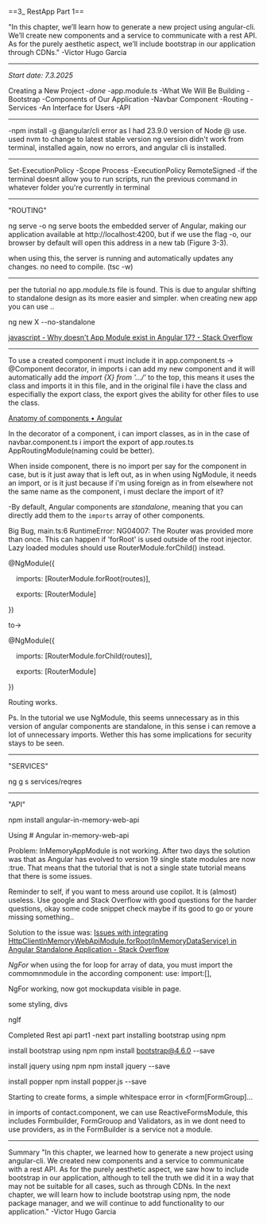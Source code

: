 ==3_ RestApp Part 1==

"In this chapter, we’ll learn how to generate a new project using angular-cli. We’ll create new components and a service to communicate with a rest API. As for the purely aesthetic aspect, we’ll include bootstrap in our application through CDNs." -Victor Hugo Garcia

---
*Start date: 7.3.2025*

Creating a New Project -*done*
	-app.module.ts
	-What We Will Be Building
	-Bootstrap
	-Components of Our Application
	-Navbar Component
	-Routing
	-Services
	-An Interface for Users
	-API

---

-npm install -g @angular/cli
error as I had 23.9.0 version of Node @ use.
used nvm to change to latest stable version
ng version didn't work from terminal, installed again, now no errors, and angular cli is installed.

---
Set-ExecutionPolicy -Scope Process -ExecutionPolicy RemoteSigned
-if the terminal doesnt allow you to run scripts, run the previous command in whatever folder you're currently in terminal

---
"ROUTING"

ng serve -o
ng serve boots the embedded server of Angular, making our application available at http://localhost:4200, but if we use the flag -o, our browser by default will open this address in a new tab (Figure 3-3).

when using this, the server is running and automatically updates any changes.
no need to compile. (tsc -w)

---
per the tutorial no app.module.ts file is found. This is due to angular shifting to standalone design as its more easier and simpler. when creating new app you can use .. 

ng new X --no-standalone

[javascript - Why doesn't App Module exist in Angular 17? - Stack Overflow](https://stackoverflow.com/questions/77454741/why-doesnt-app-module-exist-in-angular-17)

---

To use a created component i must include it in app.component.ts -> @Component decorator, in imports i can add my new component and it will automatically add the *import {X} from '.../'* to the top, this means it uses the class and imports it in this file, and in the original file i have the class and especifially the export class, the export gives the ability for other files to use the class.

[Anatomy of components • Angular](https://angular.dev/guide/components)

In the decorator of a component, i can import classes, as in in the case of navbar.component.ts i import the export of app.routes.ts AppRoutingModule(naming could be better).

When inside component, there is no import per say for the component in case, but is it just away that is left out, as in when using NgModule, it needs an import, or is it just because if i'm using foreign as in from elsewhere not the same name as the component, i must declare the import of it?

-By default, Angular components are _standalone_, meaning that you can directly add them to the `imports` array of other components.

Big Bug,
main.ts:6 RuntimeError: NG04007: The Router was provided more than once. This can happen if 'forRoot' is used outside of the root injector. Lazy loaded modules should use RouterModule.forChild() instead.

@NgModule({

    imports: [RouterModule.forRoot(routes)],

    exports: [RouterModule]

})

to->

@NgModule({

    imports: [RouterModule.forChild(routes)],

    exports: [RouterModule]

})

Routing works.

Ps. In the tutorial we use NgModule, this seems unnecessary as in this version of angular components are standalone, in this sense i can remove a lot of unnecessary imports. Wether this has some implications for security stays to be seen.

---
"SERVICES"

ng g s services/reqres

---

"API"

npm install angular-in-memory-web-api

Using # Angular in-memory-web-api

Problem: InMemoryAppModule is not working.
After two days the solution was that as Angular has evolved to version 19 single state modules are now :true.  That means that the tutorial that is not a single state tutorial means that there is some issues.

Reminder to self, if you want to mess around use copilot. It is (almost) useless.
Use google and Stack Overflow with good questions for the harder questions, okay some code snippet check maybe if its good to go or youre missing something..

Solution to the issue was:
[Issues with integrating HttpClientInMemoryWebApiModule.forRoot(InMemoryDataService) in Angular Standalone Application - Stack Overflow](https://stackoverflow.com/questions/77469629/issues-with-integrating-httpclientinmemorywebapimodule-forrootinmemorydataservi)

*NgFor* when using the for loop for array of data, you must import the commomnmodule in the according component: use:
import:[],

NgFor working, now got mockupdata visible in page.

some styling, divs

ngIf

Completed Rest api part1
-next part installing bootstrap using npm

install bootstrap using npm
npm install bootstrap@4.6.0 --save

install jquery using npm
npm install jquery --save

install popper
npm install popper.js --save

Starting to create forms,
a simple whitespace error in <form[FormGroup]...

in imports of contact.component, we can use ReactiveFormsModule, this includes Formbuilder, FormGrouop and Validators, as in we dont need to use providers, as in the FormBuilder is a service not a module.

---

Summary
"In this chapter, we learned how to generate a new project using angular-cli. We created new components and a service to communicate with a rest API. As for the purely aesthetic aspect, we saw how to include bootstrap in our application, although to tell the truth we did it in a way that may not be suitable for all cases, such as through CDNs. In the next chapter, we will learn how to include bootstrap using npm, the node package manager, and we will continue to add functionality to our application." -Victor Hugo Garcia


